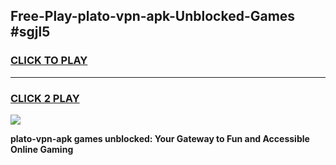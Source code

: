 
## Free-Play-plato-vpn-apk-Unblocked-Games #sgjl5
<h3>
<a href="https://news.freeplayer.one?title=plato-vpn-apk&ref=8M">CLICK TO PLAY</a></h3>
<hr>

<h3>
<a href="https://news.freeplayer.one?title=plato-vpn-apk&ref=8M">CLICK 2 PLAY</a>
  
</h3>

<a href="https://news.freeplayer.one?title=plato-vpn-apk&ref=8M"><img src="https://clearcache.store/games.png"></a>


**plato-vpn-apk games unblocked: Your Gateway to Fun and Accessible Online Gaming**
